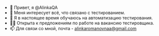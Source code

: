 - 👋 Привет, я @AlinkaQA
- 👀 Меня интересует всё, что связано с тестированием.
- 🌱 Я в настоящее время обучаюсь на автоматизацию тестирования.
- 👩‍💻 Открыта к предложениям по работе на вакансию тестировщика.
- 📫 Для связи со мной, почта - alinkaromanovnaa@gmail.com
